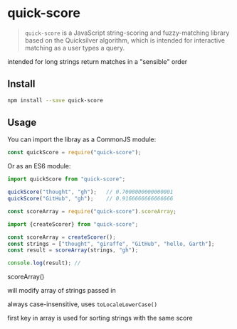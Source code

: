 # quick-score

> `quick-score` is a JavaScript string-scoring and fuzzy-matching library based on the Quicksilver algorithm, which is intended for interactive matching as a user types a query.

intended for long strings
return matches in a "sensible" order


## Install

```sh
npm install --save quick-score
```


## Usage

You can import the libray as a CommonJS module:

```js
const quickScore = require("quick-score");
```

Or as an ES6 module:

```js
import quickScore from "quick-score";
```



```js
quickScore("thought", "gh");   // 0.7000000000000001
quickScore("GitHub", "gh");    // 0.9166666666666666
```

```js
const scoreArray = require("quick-score").scoreArray;
```

```js
import {createScorer} from "quick-score";

const scoreArray = createScorer();
const strings = ["thought", "giraffe", "GitHub", "hello, Garth"];
const result = scoreArray(strings, "gh");

console.log(result); //
```

scoreArray()

will modify array of strings passed in

always case-insensitive, uses `toLocaleLowerCase()`

first key in array is used for sorting strings with the same score

